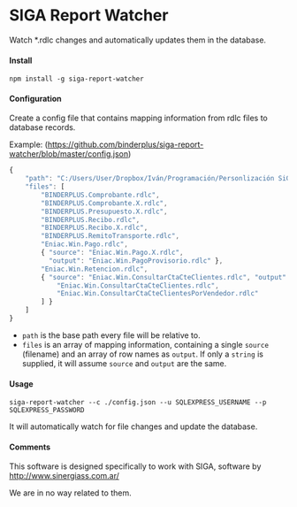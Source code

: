 SIGA Report Watcher
===================

Watch *.rdlc changes and automatically updates them in the database.

#### Install

`npm install -g siga-report-watcher`

#### Configuration

Create a config file that contains mapping information from rdlc files to database records.

Example: (https://github.com/binderplus/siga-report-watcher/blob/master/config.json)

```js
{
	"path": "C:/Users/User/Dropbox/Iván/Programación/Personlización SiGA/Reportes SIGA",
	"files": [
		"BINDERPLUS.Comprobante.rdlc",
		"BINDERPLUS.Comprobante.X.rdlc",
		"BINDERPLUS.Presupuesto.X.rdlc",
		"BINDERPLUS.Recibo.rdlc",
		"BINDERPLUS.Recibo.X.rdlc",
		"BINDERPLUS.RemitoTransporte.rdlc",
		"Eniac.Win.Pago.rdlc",
		{ "source": "Eniac.Win.Pago.X.rdlc",
		  "output": "Eniac.Win.PagoProvisorio.rdlc" },
		"Eniac.Win.Retencion.rdlc",
		{ "source": "Eniac.Win.ConsultarCtaCteClientes.rdlc", "output": [
			"Eniac.Win.ConsultarCtaCteClientes.rdlc",
			"Eniac.Win.ConsultarCtaCteClientesPorVendedor.rdlc"
		] }
	]
}
```

- `path` is the base path every file will be relative to.
- `files` is an array of mapping information, containing a single `source` (filename) and an array of row names as `output`.
If only a `string` is supplied, it will assume `source` and `output` are the same.

#### Usage

`siga-report-watcher --c ./config.json --u SQLEXPRESS_USERNAME --p SQLEXPRESS_PASSWORD`

It will automatically watch for file changes and update the database.

#### Comments

This software is designed specifically to work with SIGA, software by http://www.sinergiass.com.ar/

We are in no way related to them.
